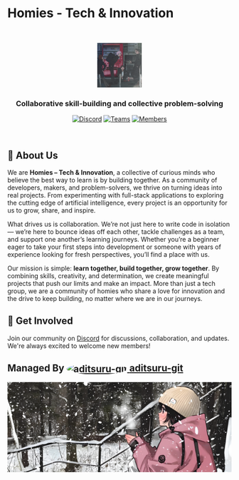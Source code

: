 # Homies - Tech & Innovation

<br>

<a id="readme-top"></a>

<div align="center">
  <a href="https://github.com/homies-tech-innovation">
    <img src="./assets/logo.png" alt="Logo" width="100" height="100">
  </a>
  <h3 align="center">Collaborative skill-building and collective problem-solving</h3>

[![Discord][discord-shield]][discord-url]
[![Teams][teams-shield]][teams-url]
[![Members][members-shield]][members-url]

</div>

<br>

## 👋 About Us

We are **Homies – Tech & Innovation**, a collective of curious minds who believe the best way to learn is by building together. As a community of developers, makers, and problem-solvers, we thrive on turning ideas into real projects. From experimenting with full-stack applications to exploring the cutting edge of artificial intelligence, every project is an opportunity for us to grow, share, and inspire.

What drives us is collaboration. We’re not just here to write code in isolation — we’re here to bounce ideas off each other, tackle challenges as a team, and support one another’s learning journeys. Whether you’re a beginner eager to take your first steps into development or someone with years of experience looking for fresh perspectives, you’ll find a place with us.

Our mission is simple: **learn together, build together, grow together**. By combining skills, creativity, and determination, we create meaningful projects that push our limits and make an impact. More than just a tech group, we are a community of homies who share a love for innovation and the drive to keep building, no matter where we are in our journeys.

## 🚀 Get Involved

Join our community on [Discord][discord-url] for discussions, collaboration, and updates. We're always excited to welcome new members!
<br>

<h2>
 Managed By 
 <a href="https://github.com/aditsuru-git">
    <img src="https://github.com/aditsuru-git.png?size=35" width="35" height="35" alt="aditsuru-git" style="vertical-align: middle; border-radius: 50%;">
 </a>
 <a href="https://github.com/aditsuru-git">aditsuru-git</a>
</h2>

<div align="center">
  <img src="assets/footer.png" alt="Footer" />
</div>

[discord-shield]: https://img.shields.io/discord/1313767817996402698?logo=discord&logoColor=white&label=discord&color=4d3dff
[discord-url]: https://discord.com/invite/HP2YPGSrWU
[teams-shield]: https://img.shields.io/badge/teams-2-blue?logo=github&logoColor=white
[teams-url]: https://github.com/orgs/homies-tech-innovation/teams
[members-shield]: https://img.shields.io/badge/members-10+-green?logo=github&logoColor=white
[members-url]: https://github.com/orgs/homies-tech-innovation/people
